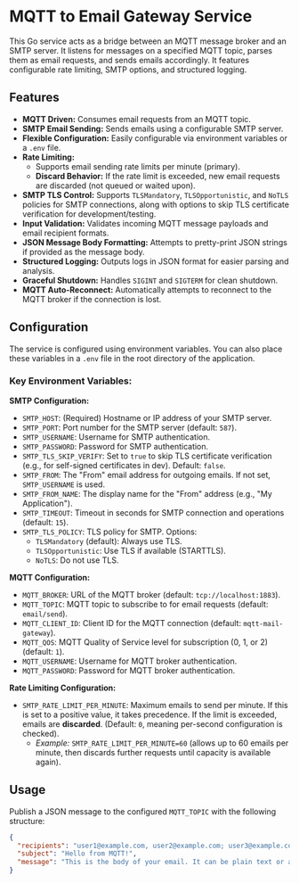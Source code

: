 # MQTT to Email Gateway Service

This Go service acts as a bridge between an MQTT message broker and an SMTP server. It listens for messages on a specified MQTT topic, parses them as email requests, and sends emails accordingly. It features configurable rate limiting, SMTP options, and structured logging.

## Features

* **MQTT Driven:** Consumes email requests from an MQTT topic.
* **SMTP Email Sending:** Sends emails using a configurable SMTP server.
* **Flexible Configuration:** Easily configurable via environment variables or a `.env` file.
* **Rate Limiting:**
    * Supports email sending rate limits per minute (primary).
    * **Discard Behavior:** If the rate limit is exceeded, new email requests are discarded (not queued or waited upon).
* **SMTP TLS Control:** Supports `TLSMandatory`, `TLSOpportunistic`, and `NoTLS` policies for SMTP connections, along with options to skip TLS certificate verification for development/testing.
* **Input Validation:** Validates incoming MQTT message payloads and email recipient formats.
* **JSON Message Body Formatting:** Attempts to pretty-print JSON strings if provided as the message body.
* **Structured Logging:** Outputs logs in JSON format for easier parsing and analysis.
* **Graceful Shutdown:** Handles `SIGINT` and `SIGTERM` for clean shutdown.
* **MQTT Auto-Reconnect:** Automatically attempts to reconnect to the MQTT broker if the connection is lost.


## Configuration

The service is configured using environment variables. You can also place these variables in a `.env` file in the root directory of the application.

### Key Environment Variables:

**SMTP Configuration:**

* `SMTP_HOST`: (Required) Hostname or IP address of your SMTP server.
* `SMTP_PORT`: Port number for the SMTP server (default: `587`).
* `SMTP_USERNAME`: Username for SMTP authentication.
* `SMTP_PASSWORD`: Password for SMTP authentication.
* `SMTP_TLS_SKIP_VERIFY`: Set to `true` to skip TLS certificate verification (e.g., for self-signed certificates in dev). Default: `false`.
* `SMTP_FROM`: The "From" email address for outgoing emails. If not set, `SMTP_USERNAME` is used.
* `SMTP_FROM_NAME`: The display name for the "From" address (e.g., "My Application").
* `SMTP_TIMEOUT`: Timeout in seconds for SMTP connection and operations (default: `15`).
* `SMTP_TLS_POLICY`: TLS policy for SMTP. Options:
    * `TLSMandatory` (default): Always use TLS.
    * `TLSOpportunistic`: Use TLS if available (STARTTLS).
    * `NoTLS`: Do not use TLS.

**MQTT Configuration:**

* `MQTT_BROKER`: URL of the MQTT broker (default: `tcp://localhost:1883`).
* `MQTT_TOPIC`: MQTT topic to subscribe to for email requests (default: `email/send`).
* `MQTT_CLIENT_ID`: Client ID for the MQTT connection (default: `mqtt-mail-gateway`).
* `MQTT_QOS`: MQTT Quality of Service level for subscription (0, 1, or 2) (default: `1`).
* `MQTT_USERNAME`: Username for MQTT broker authentication.
* `MQTT_PASSWORD`: Password for MQTT broker authentication.

**Rate Limiting Configuration:**

* `SMTP_RATE_LIMIT_PER_MINUTE`: Maximum emails to send per minute. If this is set to a positive value, it takes precedence. If the limit is exceeded, emails are **discarded**. (Default: `0`, meaning per-second configuration is checked).
    * *Example:* `SMTP_RATE_LIMIT_PER_MINUTE=60` (allows up to 60 emails per minute, then discards further requests until capacity is available again).

## Usage

Publish a JSON message to the configured `MQTT_TOPIC` with the following structure:

```json
{
  "recipients": "user1@example.com, user2@example.com; user3@example.com",
  "subject": "Hello from MQTT!",
  "message": "This is the body of your email. It can be plain text or a JSON string to be pretty-printed."
}
